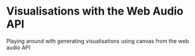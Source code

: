 # Visualisations with the Web Audio API

Playing around with generating visualisations using canvas from the web audio API
